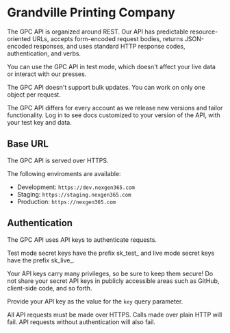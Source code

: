 # Grandville Printing Company

The GPC API is organized around REST. Our API has predictable resource-oriented URLs, accepts form-encoded request bodies, returns JSON-encoded responses, and uses standard HTTP response codes, authentication, and verbs.

You can use the GPC API in test mode, which doesn't affect your live data or interact with our presses.

The GPC API doesn't support bulk updates. You can work on only one object per request.

The GPC API differs for every account as we release new versions and tailor functionality. Log in to see docs customized to your version of the API, with your test key and data.


## Base URL

The GPC API is served over HTTPS.

The following enviroments are available:

- Development: `https://dev.nexgen365.com`
- Staging: `https://staging.nexgen365.com`
- Production: `https://nexgen365.com`


## Authentication

The GPC API uses API keys to authenticate requests.

Test mode secret keys have the prefix sk_test_ and live mode secret keys have the prefix sk_live_.

Your API keys carry many privileges, so be sure to keep them secure! Do not share your secret API keys in publicly accessible areas such as GitHub, client-side code, and so forth.

Provide your API key as the value for the `key` query parameter.

All API requests must be made over HTTPS. Calls made over plain HTTP will fail. API requests without authentication will also fail.
